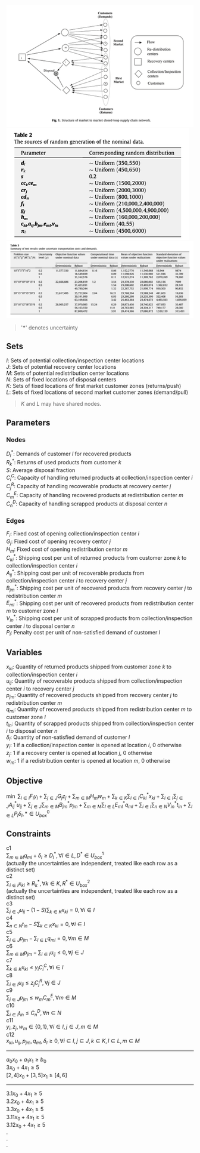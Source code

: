 ![](src/scn/2021-12-14-23-36-49.png)
![](src/scn/2022-01-10-16-48-05.png)
![](src/scn/2022-01-10-16-53-25.png)
> '**\***' denotes uncertainty

## Sets
$I$: Sets of potential collection/inspection center locations  
$J$: Sets of potential recovery center locations  
$M$: Sets of potential redistribution center locations  
$N$: Sets of fixed locations of disposal centers  
$K$: Sets of fixed locations of first market customer zones (returns/push)   
$L$: Sets of fixed locations of second market customer zones (demand/pull)  
> $K$ and $L$ may have shared nodes.

## Parameters
### Nodes
$D^*_l$: Demands of customer $l$ for recovered products  
$R^*_k$:  Returns of used products from customer $k$  
$S$: Average disposal fraction  
$C^C_i$: Capacity of handling returned products at collection/inspection center $i$  
$C^R_j$: Capacity of handling recoverable products at recovery center $j$  
$C^E_m$: Capacity of handling recovered products at redistribution center $m$  
$C^D_n$: Capacity of handling scrapped products at disposal center $n$  
### Edges
$F_i$: Fixed cost of opening collection/inspection centor $i$  
$G_j$: Fixed cost of opening recovery centor $j$  
$H_m$: Fixed cost of opening redistribution centor $m$  
$C^*_{ki}$: Shipping cost per unit of returned products from customer zone $k$ to collection/inspection center $i$  
$A^*_{ij}$: Shipping cost per unit of recoverable products from collection/inspection center $i$ to recovery center $j$  
$B^*_{jm}$: Shipping cost per unit of recovered products from recovery center $j$ to redistribution center $m$  
$E^*_{ml}$: Shipping cost per unit of recovered products from redistribution center $m$ to customer zone $l$  
$V^*_{in}$: Shipping cost per unit of scrapped products from collection/inspection center $i$ to disposal center $n$  
$P_l$: Penalty cost per unit of non-satisfied demand of customer $l$

## Variables
$x_{ki}$: Quantity of returned products shipped from customer zone $k$ to collection/inspection center $i$  
$u_{ij}$: Quantity of recoverable products shipped from collection/inspection center $i$ to recovery center $j$  
$p_{jm}$: Quantity of recovered products shipped from recovery center $j$ to redistribution center $m$  
$q_{ml}$: Quantity of recovered products shipped from redistribution center $m$ to customer zone $l$  
$t_{in}$: Quantity of scrapped products shipped from collection/inspection center $i$ to disposal center $n$  
$\delta_{l}$: Quantity of non-satisfied demand of customer $l$  
$y_i$: $1$ if a collection/inspection center is opened at location $i$, 0 otherwise  
$z_j$:  $1$ if a recovery center is opened at location $j$, 0 otherwise  
$w_m$:  $1$ if a redistribution center is opened at location $m$, 0 otherwise  

## Objective
$\min$
$\displaystyle{\sum_{i \in I}F_iy_i + \sum_{j \in J}G_jz_j + \sum_{m \in M}H_mw_m +  \sum_{k \in K}\sum_{i \in I}C^*_{ki}x_{ki} + \sum_{i \in I}\sum_{j \in J}A^*_{ij}u_{ij} + \sum_{j \in J}\sum_{m \in M}B^*_{jm}p_{jm} + \sum_{m \in M}\sum_{l \in L}E^*_{ml}q_{ml} + \sum_{i \in I}\sum_{n \in N}V^*_{in}t_{in} + \sum_{l \in L}P_l\delta_{l}, * \in U^0_{box}}$  

## Constraints
c1  
$\displaystyle{\sum_{m \in M}q_{ml} + \delta_l \geq D^*_l, \forall l \in L, D^* \in U^1_{box}}$  
(actually the uncertainties are independent, treated like each row as a distinct set)  
c2  
$\displaystyle{\sum_{i \in I}x_{ki} \geq R^*_k, \forall k \in K, R^* \in U^2_{box}}$  
(actually the uncertainties are independent, treated like each row as a distinct set)  
c3  
$\displaystyle{\sum_{j \in J}u_{ij} - (1-S)\sum_{k \in K}x_{ki} = 0, \forall i \in I}$  
c4  
$\displaystyle{\sum_{n \in N}t_{in} - S\sum_{k \in K}x_{ki} = 0, \forall i \in I}$  
c5  
$\displaystyle{\sum_{j \in J}p_{jm} - \sum_{l \in L}q_{ml} = 0, \forall m \in M}$  
c6  
$\displaystyle{\sum_{m \in M}p_{jm} - \sum_{i \in I}u_{ij} \leq 0, \forall j \in J}$  
c7  
$\displaystyle{\sum_{k \in K}x_{ki} \leq y_iC^C_i, \forall i \in I}$  
c8  
$\displaystyle{\sum_{i \in I}u_{ij} \leq z_jC^R_j, \forall j \in J}$  
c9  
$\displaystyle{\sum_{j \in J}p_{jm}\leq w_m C^E_m, \forall m \in M}$  
c10  
$\displaystyle{\sum_{i \in I}t_{in} \leq C^D_n, \forall n \in N}$  
c11  
$y_i, z_j, w_m \in \{0, 1\}, \forall i \in I, j \in J, m \in M$  
c12  
$x_{ki}, u_{ij}, p_{jm}, q_{ml}, \delta_l \geq 0, \forall i \in I, j \in J, k \in K, l \in L, m \in M$

---

$a_0x_0 + a_1x_1 \geq b_0$  
$3x_0 + 4x_1 \geq 5$  
$[2, 4]x_0 + [3, 5]x_1 \geq [4,6]$  

---
$3.1x_0 + 4x_1 \geq 5$  
$3.2x_0 + 4x_1 \geq 5$  
$3.3x_0 + 4x_1 \geq 5$  
$3.11x_0 + 4x_1 \geq 5$  
$3.12x_0 + 4x_1 \geq 5$  
.  
.  
.  